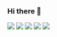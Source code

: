 ### Hi there 👋

![](https://github-profile-summary-cards.vercel.app/api/cards/profile-details?username=flxxyz&theme=github)
![](https://github-profile-summary-cards.vercel.app/api/cards/repos-per-language?username=flxxyz&theme=github)
![](https://github-profile-summary-cards.vercel.app/api/cards/most-commit-language?username=flxxyz&theme=github)
![](https://github-profile-summary-cards.vercel.app/api/cards/stats?username=flxxyz&theme=github)
![](https://github-profile-summary-cards.vercel.app/api/cards/productive-time?username=flxxyz&theme=github)
